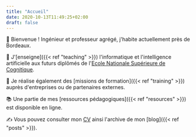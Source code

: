 ```yaml
---
title: "Accueil"
date: 2020-10-13T11:49:25+02:00
draft: false
---
```


👋 Bienvenue ! Ingénieur et professeur agrégé, j'habite actuellement près de Bordeaux.

🏫 J'[enseigne]({{< ref "teaching" >}}) l'informatique et l'intelligence artificielle aux futurs diplômés de l'[Ecole Nationale Supérieure de Cognitique](https://ensc.bordeaux-inp.fr).

🤝 Je réalise également des [missions de formation]({{< ref "training" >}}) auprès d'entreprises ou de partenaires externes.

📚 Une partie de mes [ressources pédagogiques]({{< ref "resources" >}}) est disponible en ligne.

✍️ Vous pouvez consulter mon [CV](http://cv.bpesquet.fr/CV_BaptistePesquet.pdf) ainsi l'archive de mon [blog]({{< ref "posts" >}}).
